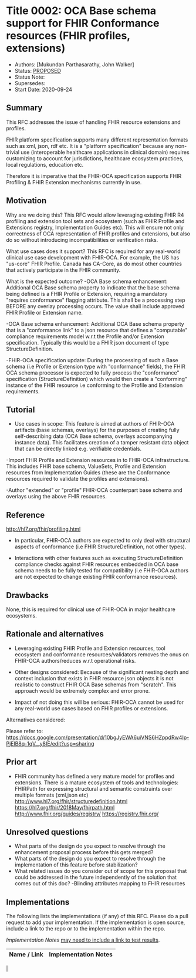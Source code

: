 # Title 0002: OCA Base schema support for FHIR Conformance resources (FHIR profiles, extensions)
- Authors: [Mukundan Parthasarathy, John Walker]
- Status: [PROPOSED](/README.md#proposed)
- Status Note:
- Supersedes:
- Start Date: 2020-09-24

## Summary

This RFC addresses the issue of handling FHIR resource extensions and profiles.

FHIR platform specification supports many different representation formats such as xml, json, rdf etc. It is a "platform specification" because any non-trivial use (interoperable healthcare applications in clinical domain) requires customizing to account for jurisdictions, healthcare ecosystem practices, local regulations, education etc.

Therefore it is imperative that the FHIR-OCA specification supports FHIR Profiling & FHIR Extension mechanisms currently in use.

## Motivation

Why are we doing this?
This RFC would allow leveraging existing FHIR R4 profiling and extension tool sets and ecosystem (such as FHIR Profile and Extensions registry, Implementation Guides etc). This will ensure not only correctness of OCA representation of FHIR profiles and extensions, but also do so without introducing incompatibilities or verification risks.

What use cases does it support?
This RFC is required for any real-world clinical use case development with FHIR-OCA. For example, the US has "us-core" FHIR Profile. Canada has CA-Core, as do most other countries that actively participate in the FHIR community.

What is the expected outcome?
-OCA Base schema enhancement: Additional OCA Base schema property to indicate that the base schema being defined is a FHIR Profile or Extension, requiring a mandatory "requires conformance" flagging attribute. This shall be a processing step BEFORE any overlay processing occurs. The value shall include approved FHIR Profile or Extension name.

-OCA Base schema enhancement: Additional OCA Base schema property that is a "conformance link" to a json resource that defines a "computable" compliance requirements model w.r.t the Profile and/or Extension specification. Typically this would be a FHIR json document of type StructureDefinition.

-FHIR-OCA specification update: During the processing of such a Base schema (i.e Profile or Extension type with "conformance" fields), the FHIR OCA schema processor is expected to fully process the "conformance" specification (StructureDefinition) which would then create a "conforming" instance of the FHIR resource i.e conforming to the Profile and Extension requirements.

## Tutorial
- Use cases in scope: This feature is aimed at authors of FHIR-OCA artifacts (base schemas, overlays) for the purposes of creating fully self-describing data (OCA Base schema, overlays accompanying instance data). This facilitates creation of a tamper resistant data object that can be directly linked e.g. verifiable credentials.

-Import FHIR Profile and Extension resources in to FHIR-OCA infrastructure. This includes FHIR base schema, ValueSets, Profile and Extension resources from Implementation Guides (these are the Conformance resources required to validate the profiles and extensions).

-Author "extended" or "profile" FHIR-OCA counterpart base schema and overlays using the above FHIR resources.


## Reference
http://hl7.org/fhir/profiling.html
- In particular, FHIR-OCA authors are expected to only deal with structural aspects of conformance (i.e FHIR StructureDefinition, not other types).

- Interactions with other features such as executing StructureDefinition compliance checks against FHIR resources embedded in OCA base schema needs to be fully tested for compatibility (i.e FHIR-OCA authors are not expected to change existing FHIR conformance resources).

## Drawbacks
None, this is required for clinical use of FHIR-OCA in major healthcare ecosystems.

## Rationale and alternatives

- Leveraging existing FHIR Profile and Extension resources, tool ecosystem and conformance resources/validators removes the onus on FHIR-OCA authors/reduces w.r.t operational risks.

- Other designs considered: Because of the significant nesting depth and context inclusion that exists in FHIR resource json objects it is not realistic to construct FHIR OCA Base schemas from "scratch". This approach would be extremely complex and error prone.

- Impact of not doing this will be serious: FHIR-OCA cannot be used for any real-world use cases based on FHIR profiles or extensions.

Alternatives considered:

Please refer to: https://docs.google.com/presentation/d/10bgJyEWA6uiVNS6HZppdRw4Ip-PjElB8q-1qV__y8IE/edit?usp=sharing

## Prior art
- FHIR community has defined a very mature model for profiles and extensions. There is a mature ecosystem of tools and technologies: FHIRPath for expressing structural and semantic constraints over multiple formats (xml,json etc)
http://www.hl7.org/fhir/structuredefinition.html
https://hl7.org/fhir/2018May/fhirpath.html
http://www.fhir.org/guides/registry/
https://registry.fhir.org/

## Unresolved questions

- What parts of the design do you expect to resolve through the
enhancement proposal process before this gets merged?
- What parts of the design do you expect to resolve through the
implementation of this feature before stabilization?
- What related issues do you consider out of scope for this
proposal that could be addressed in the future independently of the
solution that comes out of this doc?
-Blinding attributes mapping to FHIR resources

## Implementations

The following lists the implementations (if any) of this RFC. Please do a pull request to add your implementation. If the implementation is open source, include a link to the repo or to the implementation within the repo.

*Implementation Notes* [may need to include a link to test results](README.md#accepted).

Name / Link | Implementation Notes
--- | ---
 |

